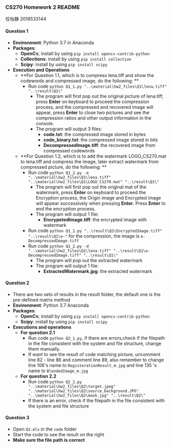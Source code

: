 ### CS270 Homework 2 README

任怡静 2018533144

#### Question 1

- **Environment**: Python 3.7 in Anaconda
- **Packages**: 
  - **OpenCv**, install by using `pip install opencv-contrib-python`
  - **Collections**: install by using `pip install collection`
  - **Scipy**: install by using `pip install scipy`
- **Execution and Operations**
  - **For Question 1.1, which is to compress lena.tiff and show the codewords and compressed image, do the following: **
    - Run code `python Q1_1.py "..\material\hw2_files\Q1\lena.tiff" "..\result\Q1\"`
      - The program will first pop out the original picture of lena.tiff, press **Enter** on keyboard to proceed the compression process, and the compressed and recovered image will appear, press **Enter** to close two pictures and see the compression ratios and other output information in the console. 
      - The program will output 3 files:
        - **code.txt**: the compressed image stored in bytes
        - **code_binary.txt**: the compressed image stored in bits
        - **DecompressedImage.tiff**: the recovered image from compressed codewords
  - **For Question 1.2, which is to add the watermark LOGO_CS270.mat to lena.tiff and compress the image, later extract watermark from compressed picture, do the following: **
    - Run code `python Q1_2.py -e "..\material\hw2_files\Q1\lena.tiff" "..\material\hw2_files\Q1\LOGO_CS270.mat" "..\result\Q1\"  `
      - The program will first pop out the original mat of the watermark, press **Enter** on keyboard to proceed the Encryption process, the Origin image and Encrypted image will appear successively when pressing **Enter**. Press **Enter** to end the encryption process.
      - The program will output 1 file:
        -  **EncrypetedImage.tiff**: the encrypted image with watermark
    - Run code `python Q1_1.py "..\result\Q1\EncryptedImage.tiff" "..\result\Q1\e-"` for the compression, the image is `e-DecompressedImage.tiff`
    - Run code `python Q1_2.py -d "..\material\hw2_files\Q1\lena.tiff" "..\result\Q1\e-DecompressedImage.tiff" "..\result\Q1\"     `
      - The program will pop out the extracted watermark
      - The program will output 1 file:
        - **ExtractedWatermark.jpg**: the extracted watermark

#### Question 2

- There are two sets of results in the result folder, the default one is the pre-defined matrix method
- **Environment**: Python 3.7 Anaconda
- **Packages**: 
  - **OpenCv**, install by using `pip install opencv-contrib-python`
  - **Scipy**: install by using `pip install scipy`
- **Executions and operations**
  - **For question 2.1**
    - Run code `python Q2_1.py`, if there are errors,check if the filepath in the file consistent with the system and file structure, change them manually.
    - If want to see the result of code matching picture, uncomment line 82 - line 86 and comment line 89, also remember to change line 106's name to `RegisterationResult_m.jpg` and line 135 's name to `BlendedImage_m.jpg`
  - **For question 2.2**
    - Run code `python Q2_2.py "..\material\hw2_files\Q2\target.jpeg" "..\material\hw2_files\Q2\source_background.JPG" "..\material\hw2_files\Q2\mask.jpg" "..\result\Q2\"`
    - If there is an error, check if the filepath in the file consistent with the system and file structure

#### Question 3

- Open `Q3.mlx` in the `code` folder
- Start the code to see the result on the right
- **Make sure the file path is correct**

